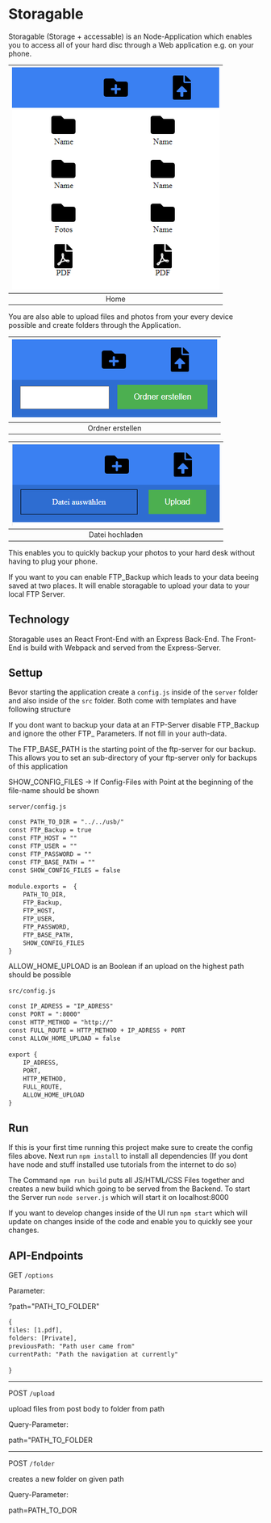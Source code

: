 # Storagable

Storagable (Storage + accessable) is an Node-Application which enables you to access all of your hard disc through a Web application e.g. on your phone.

|![Image Home](static/Images/home.png) |
|:--:|
| Home |


You are also able to upload files and photos from your every device possible and create folders through the Application.

|![Image Home](static/Images/ordner.png) |
|:--:|
| Ordner erstellen |

|![Image Home](static/Images/upload.png) |
|:--:|
| Datei hochladen |

This enables you to quickly backup your photos to your hard desk without having to plug your phone.

If you want to you can enable FTP_Backup which leads to your data beeing saved at 
two places. It will enable storagable to upload your data to your local FTP Server.

## Technology

Storagable uses an React Front-End with an Express Back-End. The Front-End is build with Webpack and served from the Express-Server.

## Settup

Bevor starting the application create a `config.js` inside of the `server` folder and also inside of the `src` folder. Both come with templates and have following structure

If you dont want to backup your data at an FTP-Server disable FTP_Backup and ignore the other FTP_ Parameters. If not fill in your auth-data.

The FTP_BASE_PATH is the starting point of the ftp-server for our backup. This allows you to set an sub-directory of your ftp-server only for backups of this application

SHOW_CONFIG_FILES -> If Config-Files with Point at the beginning of the file-name should be shown

`server/config.js`

```
const PATH_TO_DIR = "../../usb/"
const FTP_Backup = true
const FTP_HOST = ""
const FTP_USER = ""
const FTP_PASSWORD = ""
const FTP_BASE_PATH = ""
const SHOW_CONFIG_FILES = false

module.exports =  {
    PATH_TO_DIR,
    FTP_Backup,
    FTP_HOST,
    FTP_USER,
    FTP_PASSWORD,
    FTP_BASE_PATH,
    SHOW_CONFIG_FILES
}
```

ALLOW_HOME_UPLOAD is an Boolean if an upload on the highest path should be possible

`src/config.js`

```
const IP_ADRESS = "IP_ADRESS"
const PORT = ":8000"
const HTTP_METHOD = "http://"
const FULL_ROUTE = HTTP_METHOD + IP_ADRESS + PORT
const ALLOW_HOME_UPLOAD = false

export {
    IP_ADRESS,
    PORT,
    HTTP_METHOD,
    FULL_ROUTE,
    ALLOW_HOME_UPLOAD
}
```

## Run

If this is your first time running this project make sure to create the config files above. Next run `npm install` to install all dependencies (If you dont have node and stuff installed use tutorials from the internet to do so)

The Command `npm run build` puts all JS/HTML/CSS Files together and creates a new build which going to be served from the Backend. To start the Server run `node server.js` which will start it on localhost:8000

If you want to develop changes inside of the UI run `npm start` which will update on changes inside of the code and enable you to quickly see your changes.


## API-Endpoints

GET `/options`

Parameter:

?path="PATH_TO_FOLDER"

```
{
files: [1.pdf],
folders: [Private],
previousPath: "Path user came from"
currentPath: "Path the navigation at currently"

}
```
___

POST `/upload`

upload files from post body to folder from path

Query-Parameter:

path="PATH_TO_FOLDER

___


POST `/folder`

creates a new folder on given path

Query-Parameter:

path=PATH_TO_DOR
